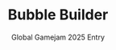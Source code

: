 ---
layout: projectDetail
projId: bubbleBuilder
title: "Bubble Builder"
subtitle: "Global Gamejam 2025 Entry"
startDate: "2025-01-24"
endDate: "2025-01-26"
halted: true
featured: false
relevance: 70
categoryTags:
    - Game
techTags: 
    - Godot
    - Grid Based
    - Puzzle Design
summary: "48h Gamejam where the theme was 'bubbles'. Maneuver a bubble around a spike maze with fans in this bubble factory"
shortDescription: "This is a template with example data that shows how an example project should look. This short description could extend a paragraph or two, but not get too much into detail."
longDescription: "This is my very long description, it could go on, and on, and on,and on,and on,and on,and on,and on,and on,and on,and on,and on,and on,and on,and on,and on,and on,and on,and on,and on,and on,and on,and on,and on,and on,and on, but it wont. It can also include html tags like <strong>this one</strong>..."
teamSize: 4
images:
    - name: cover.png
      alt: "Miniature"
      footnote: "note"
    - name: levelSpawn.gif
      alt: "Miniature"
      footnote: "note"
    - name: levelPlay1.gif
      alt: "Miniature"
      footnote: "note"
    - name: levelPlay2.png
      alt: "Miniature"
      footnote: "note"
    - name: levelPlay3.png
      alt: "Miniature"
      footnote: "note"
---